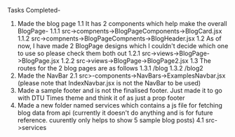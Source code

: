 Tasks Completed- 
1. Made the blog page
    1.1 It has 2 components which help make the overall BlogPage-
        1.1.1 src->compnents->BlogPageComponents->BlogCard.jsx
        1.1.2 src->compnents->BlogPageCompnents->BlogHeader.jsx
    1.2 As of now, I have made 2 BlogPage designs which I couldn't decide which one to use so please check them both out
        1.2.1 src->views->BlogPage->BlogPage.jsx
        1.2.2 src->views->BlogPage->BlogPage2.jsx
    1.3 The routes for the 2 blog pages are as follows
        1.3.1 /blog
        1.3.2 /blog2
2. Made the NavBar
    2.1 src>-components->NavBars->ExamplesNavbar.jsx (please note that IndexNavbar.jsx is not the NavBar to be used)
3. Made a sample footer and is not the finalised footer. Just made it to go with DTU Times theme and think it of as just a prop footer
4. Made a new folder named services which contains a js file for fetching blog data from api (currently it doesn't do anything and is for future reference. cuurently only helps to show 5 sample blog posts)
    4.1 src->services